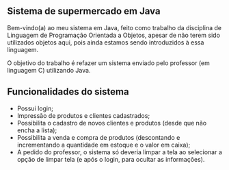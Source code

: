 ## Sistema de supermercado em Java

Bem-vindo(a) ao meu sistema em Java, feito como trabalho da disciplina de Linguagem de Programação Orientada a Objetos, apesar de não terem sido utilizados objetos aqui, pois ainda estamos sendo introduzidos à essa linguagem.

O objetivo do trabalho é refazer um sistema enviado pelo professor (em linguagem C) utilizando Java.

## Funcionalidades do sistema

- Possui login;
- Impressão de produtos e clientes cadastrados;
- Possibilita o cadastro de novos clientes e produtos (desde que não encha a lista);
- Possibilita a venda e compra de produtos (descontando e incrementando a quantidade em estoque e o valor em caixa);
- A pedido do professor, o sistema só deveria limpar a tela ao selecionar a opção de limpar tela (e após o login, para ocultar as informações).
